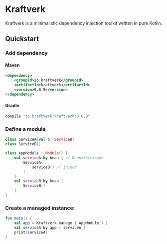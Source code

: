 # Kraftverk

Kraftverk is a minimalistic dependency injection toolkit written in pure Kotlin. 

## Quickstart

### Add dependency

#### Maven

```xml
<dependency>
    <groupId>io.kraftverk</groupId>
    <artifactId>kraftverk</artifactId>
    <version>0.8.9</version>
</dependency>
```

#### Gradle

```groovy
compile "io.kraftverk:kraftverk:0.8.9"
```

### Define a module
```kotlin
class ServiceA(val b: ServiceB)
class ServiceB()

class AppModule : Module() {
    val serviceA by bean { // Bean<ServiceA>
        ServiceA(
            serviceB() // Inject
        )
    }
    val serviceB by bean {
        ServiceB()
    }
}
```

### Create a managed instance:
```kotlin
fun main() {
    val app = Kraftverk.manage { AppModule() }
    val serviceA by app { serviceA }
    print(serviceA)
}
```
